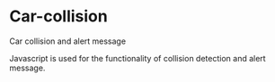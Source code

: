# Car-collision
Car collision and alert message

Javascript is used for the functionality of collision detection and alert message.
